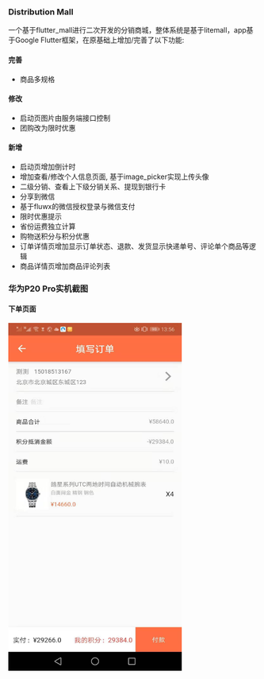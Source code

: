 ### Distribution Mall
一个基于flutter_mall进行二次开发的分销商城，整体系统是基于litemall，app基于Google Flutter框架，在原基础上增加/完善了以下功能:
#### 完善
+ 商品多规格

#### 修改
+ 启动页图片由服务端接口控制
+ 团购改为限时优惠

#### 新增
+ 启动页增加倒计时
+ 增加查看/修改个人信息页面, 基于image_picker实现上传头像
+ 二级分销、查看上下级分销关系、提现到银行卡
+ 分享到微信
+ 基于fluwx的微信授权登录与微信支付
+ 限时优惠提示
+ 省份运费独立计算
+ 购物送积分与积分优惠
+ 订单详情页增加显示订单状态、退款、发货显示快递单号、评论单个商品等逻辑
+ 商品详情页增加商品评论列表

### 华为P20 Pro实机截图
#### 下单页面
<img src="https://github.com/a2824256/Distribution_Mall/blob/master/%E4%B8%8B%E5%8D%95%E9%A1%B5%E9%9D%A2.jpg" height="700" width="350"/>
